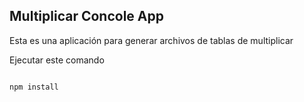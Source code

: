 ## Multiplicar Concole App

Esta es una aplicación para generar archivos de tablas de
multiplicar

Ejecutar este comando

```

npm install
```